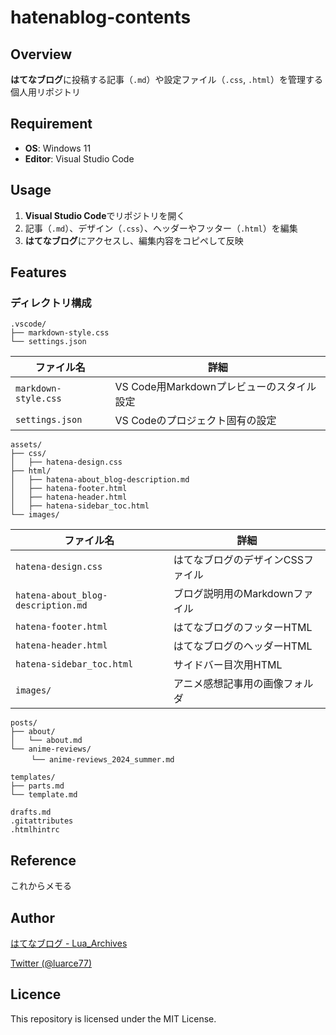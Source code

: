 # hatenablog-contents

## Overview
**はてなブログ**に投稿する記事（`.md`）や設定ファイル（`.css`, `.html`）を管理する個人用リポジトリ

## Requirement
- **OS**: Windows 11  
- **Editor**: Visual Studio Code  

## Usage
1. **Visual Studio Code**でリポジトリを開く  
2. 記事（`.md`）、デザイン（`.css`）、ヘッダーやフッター（`.html`）を編集  
3. **はてなブログ**にアクセスし、編集内容をコピペして反映


## Features
### ディレクトリ構成

```plaintext
.vscode/
├── markdown-style.css
└── settings.json
```

| ファイル名             | 詳細                                   |
|------------------------|----------------------------------------|
| `markdown-style.css`   | VS Code用Markdownプレビューのスタイル設定 |
| `settings.json`        | VS Codeのプロジェクト固有の設定       |


```plaintext
assets/
├── css/
│   ├── hatena-design.css
├── html/
│   ├── hatena-about_blog-description.md
│   ├── hatena-footer.html
│   ├── hatena-header.html
│   ├── hatena-sidebar_toc.html
└── images/
```

| ファイル名             | 詳細                                   |
|------------------------|----------------------------------------|
| `hatena-design.css`    | はてなブログのデザインCSSファイル     |
| `hatena-about_blog-description.md` | ブログ説明用のMarkdownファイル         |
| `hatena-footer.html`             | はてなブログのフッターHTML             |
| `hatena-header.html`             | はてなブログのヘッダーHTML             |
| `hatena-sidebar_toc.html`        | サイドバー目次用HTML                  |
| `images/`    | アニメ感想記事用の画像フォルダ |

```plaintext
posts/
├── about/
│   └── about.md
└── anime-reviews/
　   └── anime-reviews_2024_summer.md
```

```plaintext
templates/
├── parts.md
└── template.md
```

```plaintext
drafts.md
.gitattributes
.htmlhintrc
```

## Reference
これからメモる

## Author

[はてなブログ - Lua_Archives](https://luarce.hatenablog.com/archive)

[Twitter (@luarce77)](https://twitter.com/luarce77)

## Licence
This repository is licensed under the MIT License.

